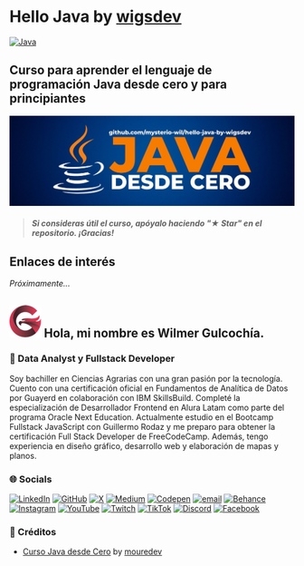 # Hello Java by [wigsdev](https://github.com/mysterio-wil)

[![Java](https://img.shields.io/badge/Java-JDK_21+-red?style=for-the-badge&logo=java&logoColor=white&labelColor=101010)](https://www.oracle.com/es/java)

## Curso para aprender el lenguaje de programación Java desde cero y para principiantes

![](./Images/header.jpg)

> ##### Si consideras útil el curso, apóyalo haciendo "★ Star" en el repositorio. ¡Gracias!


## Enlaces de interés

*Próximamente...*

## ![](https://raw.githubusercontent.com/mysterio-wil/mysterio-wil/main/logo.png) Hola, mi nombre es Wilmer Gulcochía.
### 🚀 Data Analyst y Fullstack Developer

Soy bachiller en Ciencias Agrarias con una gran pasión por la tecnología. Cuento con una certificación oficial en Fundamentos de Analítica de Datos por Guayerd en colaboración con IBM SkillsBuild. Completé la especialización de Desarrollador Frontend en Alura Latam como parte del programa Oracle Next Education. Actualmente estudio en el Bootcamp Fullstack JavaScript con Guillermo Rodaz y me preparo para obtener la certificación Full Stack Developer de FreeCodeCamp. Además, tengo experiencia en diseño gráfico, desarrollo web y elaboración de mapas y planos.

### 🌐 Socials

[![LinkedIn](https://img.shields.io/badge/LinkedIn-%230077B5.svg?style=for-the-badge&logo=linkedin&logoColor=white)](https://linkedin.com/in/wilmergulcochia)
[![GitHub](https://img.shields.io/badge/GitHub-181717.svg?style=for-the-badge&logo=github&logoColor=white)](https://github.com/mysterio-wil)
[![X](https://img.shields.io/badge/X-black.svg?style=for-the-badge&logo=X&logoColor=white)](https://x.com/misterio1989w)
[![Medium](https://img.shields.io/badge/Medium-12100E?style=for-the-badge&logo=medium&logoColor=white)](https://medium.com/@karlwgs1989)
[![Codepen](https://img.shields.io/badge/Codepen-000000?style=for-the-badge&logo=codepen&logoColor=white)](https://codepen.io/Mysterio2202)
[![email](https://img.shields.io/badge/Email-D14836?style=for-the-badge&logo=gmail&logoColor=white)](mailto:karlwgs1989@gmail.com)
[![Behance](https://img.shields.io/badge/Behance-1769ff?style=for-the-badge&logo=behance&logoColor=white)](https://behance.net/wilmergulcochia)
[![Instagram](https://img.shields.io/badge/Instagram-%23E4405F.svg?style=for-the-badge&logo=Instagram&logoColor=white)](https://instagram.com/wigusa)
[![YouTube](https://img.shields.io/badge/YouTube-%23FF0000.svg?style=for-the-badge&logo=YouTube&logoColor=white)](https://youtube.com/channel/UCg69vFMV4tDVZ4GSXHFQQYA)
[![Twitch](https://img.shields.io/badge/Twitch-%239146FF.svg?style=for-the-badge&logo=Twitch&logoColor=white)](https://twitch.tv/wilmergsanchez)
[![TikTok](https://img.shields.io/badge/TikTok-%23000000.svg?style=for-the-badge&logo=TikTok&logoColor=white)](https://tiktok.com/@thesaint.22)
[![Discord](https://img.shields.io/badge/Discord-%237289DA.svg?style=for-the-badge&logo=discord&logoColor=white)](https://discord.gg/xuwzVuks)
[![Facebook](https://img.shields.io/badge/Facebook-%231877F2.svg?style=for-the-badge&logo=Facebook&logoColor=white)](https://facebook.com/wilmergulcochia)

### 🌟 Créditos

* [Curso Java desde Cero](https://github.com/mouredev/hello-java) by [mouredev](https://github.com/mouredev)
